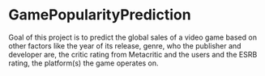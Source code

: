 # GamePopularityPrediction
Goal of this project is to predict the global sales of a video game based on other factors like the year of its release, genre, who the publisher and developer are, the critic rating from Metacritic and the users and the ESRB rating, the platform(s) the game operates on. 

